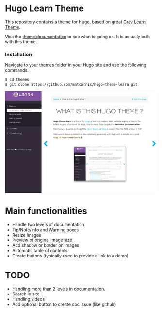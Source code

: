 # Hugo Learn Theme

This repository contains a theme for [Hugo](https://gohugo.io/), based on great [Grav Learn Theme](http://learn.getgrav.org/).

Visit the [theme documentation](https://matcornic.github.io/hugo-learn-doc/basics/what-is-this-hugo-theme/) to see what is going on. It is actually built with this theme.

### Installation
Navigate to your themes folder in your Hugo site and use the following commands:
```
$ cd themes
$ git clone https://github.com/matcornic/hugo-theme-learn.git
```

![Overview](images/tn.png)

# Main functionalities

- Handle two levels of documentation
- Tip/Note/Info and Warning boxes
- Resize images
- Preview of original image size
- Add shadow or border on images
- Automatic table of contents
- Create buttons (typically used to provide a link to a demo)

# TODO

- Handling more than 2 levels in documentation.
- Search in site
- Handling videos
- Add optional button to create doc issue (like github)
